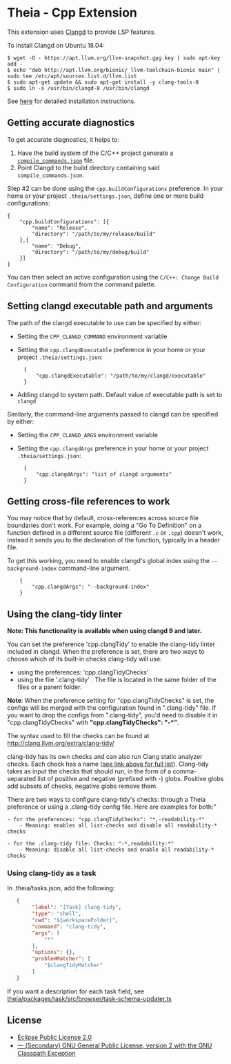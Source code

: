# Theia - Cpp Extension

This extension uses [Clangd](https://clang.llvm.org/extra/clangd.html) to
provide LSP features.

To install Clangd on Ubuntu 18.04:

    $ wget -O - https://apt.llvm.org/llvm-snapshot.gpg.key | sudo apt-key add -
    $ echo "deb http://apt.llvm.org/bionic/ llvm-toolchain-bionic main" | sudo tee /etc/apt/sources.list.d/llvm.list
    $ sudo apt-get update && sudo apt-get install -y clang-tools-8
    $ sudo ln -s /usr/bin/clangd-8 /usr/bin/clangd

See [here](https://clang.llvm.org/extra/clangd.html#id4) for detailed
installation instructions.

## Getting accurate diagnostics

To get accurate diagnostics, it helps to:

1. Have the build system of the C/C++ project generate a
   [`compile_commands.json`](https://clang.llvm.org/docs/JSONCompilationDatabase.html)
   file.
2. Point Clangd to the build directory containing said `compile_commands.json`.

Step \#2 can be done using the `cpp.buildConfigurations` preference. In your
home or your project `.theia/settings.json`, define one or more build
configurations:

    {
        "cpp.buildConfigurations": [{
            "name": "Release",
            "directory": "/path/to/my/release/build"
        },{
            "name": "Debug",
            "directory": "/path/to/my/debug/build"
        }]
    }

You can then select an active configuration using the `C/C++: Change Build
Configuration` command from the command palette.

## Setting clangd executable path and arguments

The path of the clangd executable to use can be specified by either:

- Setting the `CPP_CLANGD_COMMAND` environment variable
- Setting the `cpp.clangdExecutable` preference in your home or your project
  `.theia/settings.json`:

        {
            "cpp.clangdExecutable": "/path/to/my/clangd/executable"
        }

- Adding clangd to system path. Default value of executable path is set to
  `clangd`

Similarly, the command-line arguments passed to clangd can be specified by
either:

- Setting the `CPP_CLANGD_ARGS` environment variable
- Setting the `cpp.clangdArgs` preference in your home or your project
  `.theia/settings.json`:

        {
            "cpp.clangdArgs": "list of clangd arguments"
        }

## Getting cross-file references to work

You may notice that by default, cross-references across source file boundaries
don't work.  For example, doing a "Go To Definition" on a function defined in a
different source file (different `.c` or `.cpp`) doesn't work, instead it sends
you to the declaration of the function, typically in a header file.

To get this working, you need to enable clangd's global index using the
`--background-index` command-line argument.

        {
            "cpp.clangdArgs": "--background-index"
        }

## Using the clang-tidy linter

**Note: This functionality is available when using clangd 9 and later.**

You can set the preference 'cpp.clangTidy' to enable the clang-tidy linter included in clangd. When the preference is set, there are two ways to choose which of its built-in checks clang-tidy will use:

- using the preferences:  'cpp.clangTidyChecks'
- using the file '.clang-tidy' . The file is located in the same folder of the files or a parent folder.

**Note**: When the preference setting for "cpp.clangTidyChecks" is set, the configs will be merged with the configuration found in ".clang-tidy" file. If you want to drop the configs from ".clang-tidy", you'd need to disable it in "cpp.clangTidyChecks" with **"cpp.clangTidyChecks": "-*"**.

The syntax used to fill the checks can be found at http://clang.llvm.org/extra/clang-tidy/

clang-tidy has its own checks and can also run Clang static analyzer checks. Each check has a name ([see link above for full list](http://clang.llvm.org/extra/clang-tidy/)). Clang-tidy takes as input the checks that should run, in the form of a comma-separated list of positive and negative (prefixed with -) globs. Positive globs add subsets of checks, negative globs remove them.

There are two ways to configure clang-tidy's checks: through a Theia preference or using a .clang-tidy config file. Here are examples for both:"

    - for the preferences: "cpp.clangTidyChecks": "*,-readability-*"
        - Meaning: enables all list-checks and disable all readability-* checks

    - for the .clang-tidy file: Checks: "-*,readability-*"
        - Meaning: disable all list-checks and enable all readability-* checks

### Using clang-tidy as a task

In .theia/tasks.json, add the following:

```json
   {
        "label": "[Task] clang-tidy",
        "type": "shell",
        "cwd": "${workspaceFolder}",
        "command": "clang-tidy",
        "args": [
            "*"
        ],
        "options": {},
        "problemMatcher": [
            "$clangTidyMatcher"
        ]
   }
```

If you want a description for each task field, see [theia/packages/task/src/browser/task-schema-updater.ts]( https://github.com/theia-ide/theia/blob/531aa3bde8dea7f022ea41beaee3aace65ce54de/packages/task/src/browser/task-schema-updater.ts#L62 )

## License

- [Eclipse Public License 2.0](http://www.eclipse.org/legal/epl-2.0/)
- [一 (Secondary) GNU General Public License, version 2 with the GNU Classpath Exception](https://projects.eclipse.org/license/secondary-gpl-2.0-cp)
